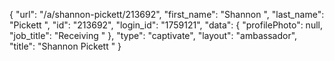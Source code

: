 {
    "url": "\/a\/shannon-pickett\/213692",
    "first_name": "Shannon ",
    "last_name": "Pickett ",
    "id": "213692",
    "login_id": "1759121",
    "data": {
        "profilePhoto": null,
        "job_title": "Receiving "
    },
    "type": "captivate",
    "layout": "ambassador",
    "title": "Shannon  Pickett "
}